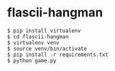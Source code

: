 # flascii-hangman
```
$ pip install virtualenv
$ cd flascii-hangman
$ virtualenv venv
$ source venv/bin/activate
$ pip install -r requirements.txt
$ python game.py
```

